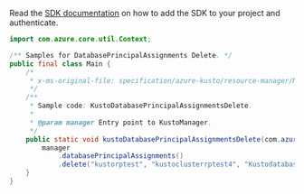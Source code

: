 Read the [SDK documentation](https://github.com/Azure/azure-sdk-for-java/blob/azure-resourcemanager-kusto_1.0.0-beta.3/sdk/kusto/azure-resourcemanager-kusto/README.md) on how to add the SDK to your project and authenticate.

```java
import com.azure.core.util.Context;

/** Samples for DatabasePrincipalAssignments Delete. */
public final class Main {
    /*
     * x-ms-original-file: specification/azure-kusto/resource-manager/Microsoft.Kusto/stable/2021-08-27/examples/KustoDatabasePrincipalAssignmentsDelete.json
     */
    /**
     * Sample code: KustoDatabasePrincipalAssignmentsDelete.
     *
     * @param manager Entry point to KustoManager.
     */
    public static void kustoDatabasePrincipalAssignmentsDelete(com.azure.resourcemanager.kusto.KustoManager manager) {
        manager
            .databasePrincipalAssignments()
            .delete("kustorptest", "kustoclusterrptest4", "Kustodatabase8", "kustoprincipal1", Context.NONE);
    }
}
```
